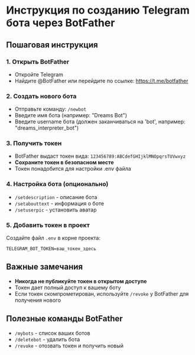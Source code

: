 # Инструкция по созданию Telegram бота через BotFather

## Пошаговая инструкция

### 1. Открыть BotFather
- Откройте Telegram
- Найдите @BotFather или перейдите по ссылке: https://t.me/botfather

### 2. Создать нового бота
- Отправьте команду: `/newbot`
- Введите имя бота (например: "Dreams Bot")
- Введите username бота (должен заканчиваться на 'bot', например: "dreams_interpreter_bot")

### 3. Получить токен
- BotFather выдаст токен вида: `123456789:ABCdefGHIjklMNOpqrsTUVwxyz`
- **Сохраните токен в безопасном месте**
- Токен понадобится для настройки .env файла

### 4. Настройка бота (опционально)
- `/setdescription` - описание бота
- `/setabouttext` - информация о боте
- `/setuserpic` - установить аватар

### 5. Добавить токен в проект
Создайте файл `.env` в корне проекта:
```env
TELEGRAM_BOT_TOKEN=ваш_токен_здесь
```

## Важные замечания

- **Никогда не публикуйте токен в открытом доступе**
- Токен дает полный доступ к вашему боту
- Если токен скомпрометирован, используйте `/revoke` у BotFather для получения нового

## Полезные команды BotFather

- `/mybots` - список ваших ботов
- `/deletebot` - удалить бота
- `/revoke` - отозвать токен и получить новый 